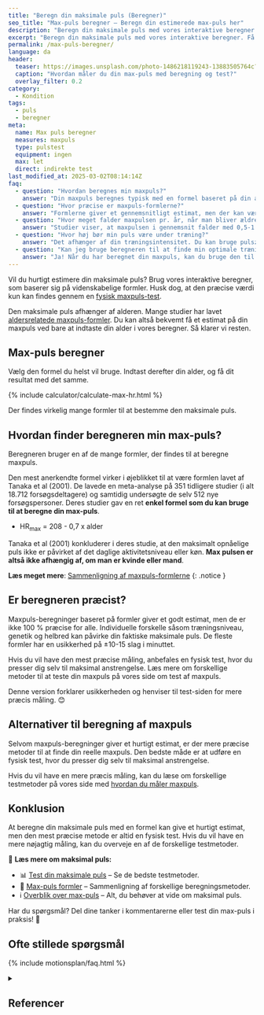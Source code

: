 ```yaml
---
title: "Beregn din maksimale puls (Beregner)"
seo_title: "Max-puls beregner – Beregn din estimerede max-puls her"
description: "Beregn din maksimale puls med vores interaktive beregner. Få en hurtig estimering baseret på aldersformler."
excerpt: "Beregn din maksimale puls med vores interaktive beregner. Få en hurtig estimering baseret på aldersformler."
permalink: /max-puls-beregner/
language: da
header:
  teaser: https://images.unsplash.com/photo-1486218119243-13883505764c?ixlib=rb-1.2.1&ixid=eyJhcHBfaWQiOjEyMDd9&auto=format&fit=crop&h=300&w=400&q=10
  caption: "Hvordan måler du din max-puls med beregning og test?"
  overlay_filter: 0.2
category:
  - Kondition
tags:
  - puls
  - beregner
meta:
  name: Max puls beregner
  measures: maxpuls
  type: pulstest
  equipment: ingen
  max: let
  direct: indirekte test
last_modified_at: 2025-03-02T08:14:14Z
faq:
  - question: "Hvordan beregnes min maxpuls?"
    answer: "Din maxpuls beregnes typisk med en formel baseret på din alder. Der findes flere formler, som giver forskellige estimater. Du kan bruge vores maxpuls-beregner på denne side til at få en hurtig beregning."
  - question: "Hvor præcise er maxpuls-formlerne?"
    answer: "Formlerne giver et gennemsnitligt estimat, men der kan være store individuelle forskelle. Den mest præcise måde at finde din maxpuls på er gennem en fysisk test. Se mere på vores side om [test af maxpuls](/max-puls-test/)."
  - question: "Hvor meget falder maxpulsen pr. år, når man bliver ældre?"
    answer: "Studier viser, at maxpulsen i gennemsnit falder med 0,5-1 slag/år. Dette er indbygget i de fleste beregningsformler. Du kan se forskellige formler på vores side om [maxpuls-formler](/max-puls-formler/)."
  - question: "Hvor høj bør min puls være under træning?"
    answer: "Det afhænger af din træningsintensitet. Du kan bruge pulszoner til at strukturere din træning og sikre, at du træner effektivt. Læs mere om [pulstræning og træningszoner](/pulstraening/)."
  - question: "Kan jeg bruge beregneren til at finde min optimale træningspuls?"
    answer: "Ja! Når du har beregnet din maxpuls, kan du bruge den til at finde dine træningszoner. Mange træningsprogrammer bruger maxpulsen som grundlag for intensitetszoner. Det er dog mere præcist at bruge en [rigtig maxpuls-test](/max-puls-test/). Se vores guide til [pulstræning](/pulstraening/) for mere information."
---
```


Vil du hurtigt estimere din maksimale puls? Brug vores interaktive beregner, som baserer sig på videnskabelige formler. Husk dog, at den præcise værdi kun kan findes gennem en [fysisk maxpuls-test](/max-puls-test/).

Den maksimale puls afhænger af alderen. Mange studier har lavet [aldersrelatede maxpuls-formler](/max-puls-formler/). Du kan altså bekvemt få et estimat på din maxpuls ved bare at indtaste din alder i vores beregner. Så klarer vi resten.

## Max-puls beregner

Vælg den formel du helst vil bruge. Indtast derefter din alder, og få dit resultat med det samme.

{% include calculator/calculate-max-hr.html %}

Der findes virkelig mange formler til at bestemme den maksimale puls.

## Hvordan finder beregneren min max-puls?

Beregneren bruger en af de mange formler, der findes til at beregne maxpuls. 

Den mest anerkendte formel virker i øjeblikket til at være formlen lavet af Tanaka et al (2001). De lavede en meta-analyse på 351 tidligere studier (i alt 18.712 forsøgsdeltagere) og samtidig undersøgte de selv 512 nye forsøgspersoner. Deres studier gav en ret **enkel formel som du kan bruge til at beregne din max-puls**.

- HR<sub>max</sub> = 208 - 0,7 x alder

Tanaka et al (2001) konkluderer i deres studie, at den maksimalt opnåelige puls ikke er påvirket af det daglige aktivitetsniveau eller køn. **Max pulsen er altså ikke afhængig af, om man er kvinde eller mand**.

**Læs meget mere**: [Sammenligning af maxpuls-formlerne](/max-puls-formler/)
{: .notice }

## Er beregneren præcist?

Maxpuls-beregninger baseret på formler giver et godt estimat, men de er ikke 100 % præcise for alle. Individuelle forskelle såsom træningsniveau, genetik og helbred kan påvirke din faktiske maksimale puls. De fleste formler har en usikkerhed på ±10-15 slag i minuttet.

Hvis du vil have den mest præcise måling, anbefales en fysisk test, hvor du presser dig selv til maksimal anstrengelse. Læs mere om forskellige metoder til at teste din maxpuls på vores side om test af maxpuls.

Denne version forklarer usikkerheden og henviser til test-siden for mere præcis måling. 😊

## Alternativer til beregning af maxpuls

Selvom maxpuls-beregninger giver et hurtigt estimat, er der mere præcise metoder til at finde din reelle maxpuls. Den bedste måde er at udføre en fysisk test, hvor du presser dig selv til maksimal anstrengelse.

Hvis du vil have en mere præcis måling, kan du læse om forskellige testmetoder på vores side med [hvordan du måler maxpuls](/test-max-puls/).

## Konklusion

At beregne din maksimale puls med en formel kan give et hurtigt estimat, men den mest præcise metode er altid en fysisk test. Hvis du vil have en mere nøjagtig måling, kan du overveje en af de forskellige testmetoder.  

🔗 **Læs mere om maksimal puls:**

- 📊 [Test din maksimale puls](/max-puls-test/) – Se de bedste testmetoder.  
- 🧮 [Max-puls formler](/max-puls-formler/) – Sammenligning af forskellige beregningsmetoder.  
- ℹ️ [Overblik over max-puls](/test-max-puls/) – Alt, du behøver at vide om maksimal puls.  

Har du spørgsmål? Del dine tanker i kommentarerne eller test din max-puls i praksis! 🚀  

## Ofte stillede spørgsmål

{% include motionsplan/faq.html %}

<details markdown="1" class="references">
  <summary><h2 class="references">Referencer</h2></summary>

- Tanaka, Hirofumi, Kevin Monahan, og Douglas Seals. 2001. “Age-Predicted Maximal Heart Rate Revisited”. Journal of the American College of Cardiology 37 (februar): 153–56. <https://doi.org/10.1016/S0735-1097(00)01054-8>.
- GELLISH, RONALD L.; GOSLIN, BRIAN R.; OLSON, RONALD E.; McDONALD, AUDRY; RUSSI, GARY D.; MOUDGIL, VIRINDER K. Longitudinal Modeling of the Relationship between Age and Maximal Heart Rate, Medicine & Science in Sports & Exercise: May 2007 - Volume 39 - Issue 5 - p 822-829
doi: 10.1097/mss.0b013e31803349c6 - [Artikel](https://journals.lww.com/acsm-msse/Fulltext/2007/05000/Longitudinal_Modeling_of_the_Relationship_between.11.aspx)
- [Effect of Age and Other Factors on Maximal Heart Rate](https://shapeamerica.tandfonline.com/doi/abs/10.1080/02701367.1982.10605252) (Londeree & Moeschberger)
- [The Surprising History of the "HRmax=220-age" Equation](https://www.asep.org/asep/asep/Robergs2.pdf) (PDF of the Journal of Exercise Physiology that includes details of Inbar and other formulas)
- [Training induced changes in maximum heart rate](https://www.ncbi.nlm.nih.gov/pubmed/17960504) (Whyte et al., 2008)
</details>
